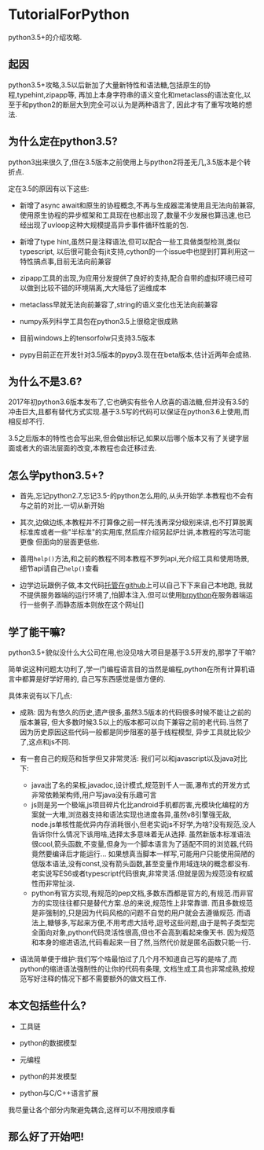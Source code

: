 # TutorialForPython

python3.5+的介绍攻略.

## 起因

python3.5+攻略,3.5以后新加了大量新特性和语法糖,包括原生的协程,typehint,zipapp等,
再加上本身字符串的语义变化和metaclass的语法变化,以至于和python2的断层大到完全可以认为是两种语言了,
因此才有了重写攻略的想法.

## 为什么定在python3.5?

python3出来很久了,但在3.5版本之前使用上与python2将差无几,3.5版本是个转折点.

定在3.5的原因有以下这些:

+ 新增了async await和原生的协程概念,不再与生成器混淆使用且无法向前兼容,
使用原生协程的异步框架和工具现在也都出现了,数量不少发展也算迅速,也已经出现了uvloop这种大规模提高异步事件循环性能的包.

+ 新增了type hint,虽然只是注释语法,但可以配合一些工具做类型检测,类似typescript,
以后很可能会有jit支持,cython的一个issue中也提到打算利用这一特性搞点事,目前无法向前兼容

+ zipapp工具的出现,为应用分发提供了良好的支持,配合自带的虚拟环境已经可以做到比较不错的环境隔离,大大降低了运维成本

+ metaclass早就无法向前兼容了,string的语义变化也无法向前兼容

+ numpy系列科学工具包在python3.5上很稳定很成熟

+ 目前windows上的tensorfolw只支持3.5版本

+ pypy目前正在开发针对3.5版本的pypy3.现在在beta版本,估计近两年会成熟.

## 为什么不是3.6?

2017年初python3.6版本发布了,它也确实有些令人欣喜的语法糖,但并没有3.5的冲击巨大,且都有替代方式实现.基于3.5写的代码可以保证在python3.6上使用,而相反却不行.

3.5之后版本的特性也会写出来,但会做出标记,如果以后哪个版本又有了关键字层面或者大的语法层面的改变,本教程也会迁移过去.

## 怎么学python3.5+?

+ 首先,忘记python2.7,忘记3.5-的python怎么用的,从头开始学.本教程也不会有与之前的对比.一切从新开始

+ 其次,边做边练,本教程并不打算像之前一样先浅再深分级别来讲,也不打算脱离标准库或者一些"半标准"的实用库,然后库介绍另起炉灶讲,本教程的写法可能更像
<python cookbook> 但面向的层面更低些.

+ 善用`help()`方法,和之前的教程不同本教程不罗列api,光介绍工具和使用场景,细节api请自己`help()`查看

+ 边学边玩跟例子做,本文代码[托管在github](https://github.com/hsz1273327/TutorialForPython3.5plus)上可以自己下下来自己本地跑,
我就不提供服务器端的运行环境了,怕脚本注入.但可以使用[brpython](http://www.brython.info/)在服务器端运行一些例子.而静态版本则放在这个网址[]




## 学了能干嘛?

python3.5+貌似没什么大公司在用,也没见啥大项目是基于3.5开发的,那学了干嘛?

简单说这种问题太功利了,学一门编程语言目的当然是编程,python在所有计算机语言中都算是好学好用的,
自己写东西感觉是很方便的.

具体来说有以下几点:

+ 成熟: 因为有悠久的历史,遗产很多,虽然3.5版本的代码很多时候不能让之前的版本兼容,
但大多数时候3.5以上的版本都可以向下兼容之前的老代码.当然了因为历史原因这些代码一般都是同步阻塞的基于线程模型,
异步工具就比较少了,这点和js不同.

+ 有一套自己的规范和哲学但又非常灵活: 我们可以和javascript以及java对比下:

    + java出了名的呆板,javadoc,设计模式,规范到千人一面,瀑布式的开发方式非常依赖架构师,用户写java没有乐趣可言
    + js则是另一个极端,js项目碎片化比android手机都厉害,光模块化编程的方案就一大堆,浏览器支持和语法实现也进度各异,虽然v8引擎强无敌,
    node.js单核性能优异内存消耗很小,但老实说js不好学,为啥?没有规范,没人告诉你什么情况下该用啥,选择太多意味着无从选择.
    虽然新版本标准语法很cool,箭头函数,不变量,但身为一个脚本语言为了适配不同的浏览器,代码竟然要编译后才能运行...
    如果想真当脚本一样写,可能用户只能使用简陋的低版本语法,没有const,没有箭头函数,甚至变量作用域连块的概念都没有.
    老实说写ES6或者typescript代码很爽,非常灵活.但就是因为规范没有权威性而非常扯淡.
    + python有官方实现,有规范的pep文档,多数东西都是官方的,有规范.而非官方的实现往往都只是替代方案.总的来说,规范性上非常靠谱.
    而且多数规范是非强制的,只是因为代码风格的问题不自觉的用户就会去遵循规范.
    而语法上,糖够多,写起来方便,不用考虑大括号,逗号这些问题,由于是鸭子类型完全面向对象,python代码灵活性很高,但也不会高到看起来像天书.
    因为规范和本身的缩进语法,代码看起来一目了然,当然代价就是匿名函数只能一行.

+ 语法简单便于维护:我们写个啥最怕过了几个月不知道自己写的是啥了,而python的缩进语法强制性的让你的代码有条理,
文档生成工具也非常成熟,按规范写好注释的情况下都不需要额外的做文档工作.

## 本文包括些什么?

+ 工具链

+ python的数据模型

+ 元编程

+ python的并发模型

+ python与C/C++语言扩展

我尽量让各个部分内聚避免耦合,这样可以不用按顺序看

## 那么好了开始吧!
